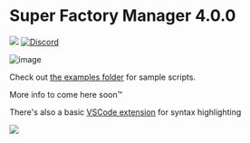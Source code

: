 # Super Factory Manager 4.0.0

[![](https://cf.way2muchnoise.eu/full_306935_downloads.svg)](https://www.curseforge.com/minecraft/mc-mods/super-factory-manager) [![Discord](https://img.shields.io/discord/967118679370264627.svg?colorB=7289DA&logo=data:image/png)](https://discord.gg/5mbUY3mu6m)

![image](https://user-images.githubusercontent.com/9356891/226213625-14a2b253-8c71-43ff-a566-47de7e9b846e.png)

Check out [the examples folder](./examples) for sample scripts.

More info to come here soon™

There's also a basic [VSCode extension](https://marketplace.visualstudio.com/items?itemName=TeamDman.super-factory-manager-language) for syntax highlighting

![](https://i.imgur.com/kjRxypk.png)
